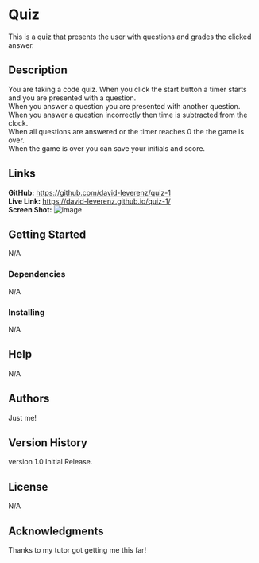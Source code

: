 # Quiz
This is a quiz that presents the user with questions and grades the clicked answer.

## Description
You are taking a code quiz.  When you click the start button a timer starts and you are presented with a question.<br>
When you answer a question you are presented with another question.<br>
When you answer a question incorrectly then time is subtracted from the clock.<br>
When all questions are answered or the timer reaches 0 the the game is over.<br>
When the game is over you can save your initials and score.<br>

## Links
**GitHub:** https://github.com/david-leverenz/quiz-1<br>
**Live Link:** https://david-leverenz.github.io/quiz-1/<br>
**Screen Shot:**
![image](https://github.com/david-leverenz/quiz-1/assets/131185593/f4d73f2d-0d5e-4670-92c3-8c33581df0b7)

## Getting Started
N/A
### Dependencies
N/A
### Installing
N/A
## Help
N/A
## Authors
Just me!
## Version History
version 1.0 Initial Release.
## License
N/A
## Acknowledgments
Thanks to my tutor got getting me this far!

